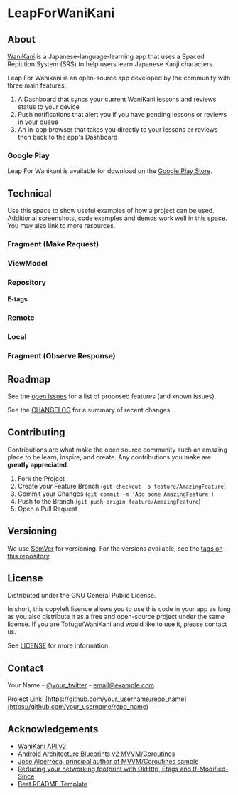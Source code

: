 # LeapForWaniKani
<!-- ABOUT -->
## About
[WaniKani](https://www.wanikani.com/) is a Japanese-language-learning app that uses a Spaced Repitition System (SRS) to help users learn Japanese Kanji characters.

Leap For Wanikani is an open-source app developed by the community with three main features:

1. A Dashboard that syncs your current WaniKani lessons and reviews status to your device
2. Push notifications that alert you if you have pending lessons or reviews in your queue
3. An in-app browser that takes you directly to your lessons or reviews then back to the app's Dashboard

### Google Play
Leap For Wanikani is available for download on the [Google Play Store]().

<!-- USAGE EXAMPLES -->
## Technical
Use this space to show useful examples of how a project can be used. Additional screenshots, code examples and demos work well in this space. You may also link to more resources.

### Fragment (Make Request)

### ViewModel

### Repository
#### E-tags

### Remote

### Local

### Fragment (Observe Response)

<!-- ROADMAP -->
## Roadmap
See the [open issues](https://github.com/othneildrew/Best-README-Template/issues) for a list of proposed features (and known issues).

See the [CHANGELOG]() for a summary of recent changes.

<!-- CONTRIBUTING -->
## Contributing
Contributions are what make the open source community such an amazing place to be learn, inspire, and create. Any contributions you make are **greatly appreciated**.

1. Fork the Project
2. Create your Feature Branch (`git checkout -b feature/AmazingFeature`)
3. Commit your Changes (`git commit -m 'Add some AmazingFeature'`)
4. Push to the Branch (`git push origin feature/AmazingFeature`)
5. Open a Pull Request

<!-- VERSIONING -->
## Versioning
We use [SemVer](http://semver.org/) for versioning. For the versions available, see the [tags on this repository](https://github.com/your/project/tags).

<!-- LICENSE -->
## License
Distributed under the GNU General Public License. 

In short, this copyleft lisence allows you to use this code in your app as long as you also distribute it as a free and open-source project under the same license. If you are Tofugu/WaniKani and would like to use it, please contact us.

See [LICENSE](https://github.com/vrickey123/LeapForWaniKani/blob/feature/readme/LICENSE.md) for more information.

<!-- CONTACT -->
## Contact
Your Name - [@your_twitter](https://twitter.com/your_username) - email@example.com

Project Link: [https://github.com/your_username/repo_name](https://github.com/your_username/repo_name)

## Acknowledgements
* [WaniKani API v2](https://docs.api.wanikani.com/20170710/)
* [Android Architecture Blueprints v2 MVVM/Coroutines](https://github.com/android/architecture-samples)
* [Jose Alcérreca, principal author of MVVM/Coroutines sample](https://github.com/JoseAlcerreca)
* [Reducing your networking footprint with OkHttp, Etags and If-Modified-Since](https://android.jlelse.eu/reducing-your-networking-footprint-with-okhttp-etags-and-if-modified-since-b598b8dd81a1)
* [Best README Template](https://github.com/othneildrew/Best-README-Template)
